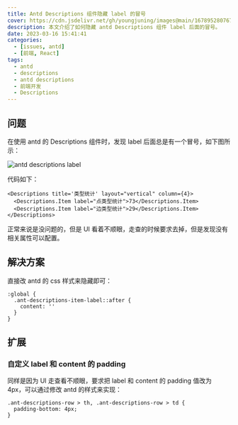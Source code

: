 ```yaml
---
title: Antd Descriptions 组件隐藏 label 的冒号
cover: https://cdn.jsdelivr.net/gh/youngjuning/images@main/1678952807676.png
description: 本文介绍了如何隐藏 antd Descriptions 组件 label 后面的冒号。
date: 2023-03-16 15:41:41
categories:
  - [issues, antd]
  - [前端, React]
tags:
  - antd
  - descriptions
  - antd descriptions
  - 前端开发
  - Descriptions
---
```


<ins class="adsbygoogle" style="display:block; text-align:center;"  data-ad-layout="in-article" data-ad-format="fluid" data-ad-client="ca-pub-7962287588031867" data-ad-slot="2542544532"></ins><script> (adsbygoogle = window.adsbygoogle || []).push({});</script>


## 问题

在使用 antd 的 Descriptions 组件时，发现 label 后面总是有一个冒号，如下图所示：

![antd descriptions label](https://cdn.jsdelivr.net/gh/youngjuning/images@main/1678952578255.png)

代码如下：

```tsx
<Descriptions title='类型统计' layout="vertical" column={4}>
  <Descriptions.Item label="点类型统计">73</Descriptions.Item>
  <Descriptions.Item label="边类型统计">29</Descriptions.Item>
</Descriptions>
```

正常来说是没问题的，但是 UI 看着不顺眼，走查的时候要求去掉，但是发现没有相关属性可以配置。

## 解决方案

直接改 antd 的 css 样式来隐藏即可：

```less
:global {
  .ant-descriptions-item-label::after {
    content: ''
  }
}
```

## 扩展

### 自定义 label 和 content 的 padding

同样是因为 UI 走查看不顺眼，要求把 label 和 content 的 padding 值改为 4px，可以通过修改 antd 的样式来实现：

```less
.ant-descriptions-row > th, .ant-descriptions-row > td {
  padding-bottom: 4px;
}
```

